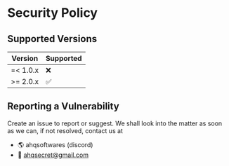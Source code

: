# Security Policy

## Supported Versions

|  Version  | Supported  |
| --------- | ---------- |
| =< 1.0.x  | :x:        |
| >= 2.0.x  | ✅        |

## Reporting a Vulnerability

Create an issue to report or suggest. We shall look into the matter as soon as we can, if not resolved, contact us at

- 🌎 ahqsoftwares (discord)
- 📨 ahqsecret@gmail.com
